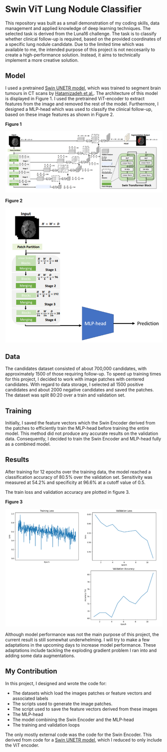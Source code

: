 # Swin ViT Lung Nodule Classifier

This repository was built as a small demonstration of my coding skills, data management and applied knowledge of deep learning techniques. The selected task is derived from the Luna16 challenge. The task is to classify whether clinical follow-up is required, based on the provided coordinates of a specific lung nodule candidate. Due to the limited time which was available to me, the intended purpose of this project is not neccesarily to create a high-performance solution. Instead, it aims to technically implement a more creative solution. 

## Model

I used a pretrained [Swin UNETR model](https://docs.monai.io/en/stable/_modules/monai/networks/nets/swin_unetr.html#SwinUNETR), which was trained to segment brain tumours in CT scans by [Hatamizadeh et al.](https://arxiv.org/abs/2201.01266). The architecture of this model is displayed in Figure 1. I used the pretrained ViT-encoder to extract features from the image and removed the rest of the model. Furthermore, I designed a MLP-head which was used to classify the clinical follow-up, based on these image features as shown in Figure 2.

__Figure 1__

![Figure 1](https://raw.githubusercontent.com/larsleijten/swin_classifier/main/imgs/swin_unetr.png "Figure 1")

__Figure 2__

![Figure 2](https://raw.githubusercontent.com/larsleijten/swin_classifier/main/imgs/my_model.png "Figure 2")


## Data

The candidates dataset consisted of about 700,000 candidates, with approximately 1500 of those requiring follow-up. To speed up training times for this project, I decided to work with image patches with centered candidates. With regard to data storage, I selected all 1500 positive candidates and about 2000 negative candidates and saved the patches. The dataset was split 80:20 over a train and validation set.

## Training

Initially, I saved the feature vectors which the Swin Encoder derived from the patches to efficiently train the MLP-head before training the entire model. This method did not produce any accurate results on the validation data. Consequently, I decided to train the Swin Encoder and MLP-head fully as a combined model. 

## Results

After training for 12 epochs over the training data, the model reached a classification accuracy of 80.5% over the validation set. Sensitivity was measured at 54.2% and specificity at 96.6% at a cutoff value of 0.5.

The train loss and validation accuracy are plotted in figure 3.

__Figure 3__

![Figure 3](https://raw.githubusercontent.com/larsleijten/swin_classifier/main/imgs/results%201-12.png "Figure 3")

Although model performance was not the main purpose of this project, the current result is still somewhat underwhelming. I will try to make a few adaptations in the upcoming days to increase model performance. These adaptations include tackling the exploding gradient problem I ran into and adding some data augmentations.

## My Contribution

In this project, I designed and wrote the code for:
- The datasets which load the images patches or feature vectors and associated labels
- The scripts used to generate the image patches.
- The script used to save the feature vectors derived from these images
- The MLP-head
- The model combining the Swin Encoder and the MLP-head
- The training and validation loops

The only mostly external code was the code for the Swin Encoder. This derived from code for a [Swin UNETR model](https://docs.monai.io/en/stable/_modules/monai/networks/nets/swin_unetr.html#SwinUNETR), which I reduced to only include the ViT encoder.
